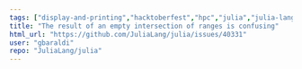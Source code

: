 ```yaml
---
tags: ["display-and-printing","hacktoberfest","hpc","julia","julia-language","julialang","machine-learning","numerical","programming-language","science","scientific"]
title: "The result of an empty intersection of ranges is confusing"
html_url: "https://github.com/JuliaLang/julia/issues/40331"
user: "gbaraldi"
repo: "JuliaLang/julia"
---
```


